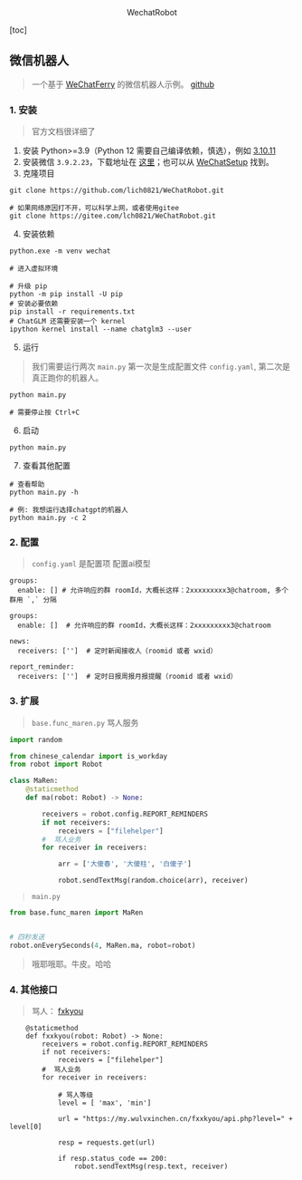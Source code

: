<center>WechatRobot</center>





[toc]







## 微信机器人

> 一个基于 [WeChatFerry](https://github.com/lich0821/WeChatFerry) 的微信机器人示例。 [github](https://github.com/lich0821/WeChatRobot)







### 1. 安装

> 官方文档很详细了

1. 安装 Python>=3.9（Python 12 需要自己编译依赖，慎选），例如 [3.10.11](https://www.python.org/ftp/python/3.10.11/python-3.10.11-amd64.exe)
2. 安装微信 `3.9.2.23`，下载地址在 [这里](https://github.com/lich0821/WeChatFerry/releases/latest)；也可以从 [WeChatSetup](https://gitee.com/lch0821/WeChatSetup) 找到。
3. 克隆项目

```shell
git clone https://github.com/lich0821/WeChatRobot.git

# 如果网络原因打不开，可以科学上网，或者使用gitee
git clone https://gitee.com/lch0821/WeChatRobot.git
```

4. 安装依赖

```shell
python.exe -m venv wechat

# 进入虚拟环境

# 升级 pip
python -m pip install -U pip
# 安装必要依赖
pip install -r requirements.txt
# ChatGLM 还需要安装一个 kernel
ipython kernel install --name chatglm3 --user
```

5. 运行

> 我们需要运行两次 `main.py` 第一次是生成配置文件 `config.yaml`, 第二次是真正跑你的机器人。

```shell
python main.py

# 需要停止按 Ctrl+C
```

6. 启动

```shell
python main.py
```

7. 查看其他配置

```shell
# 查看帮助
python main.py -h

# 例: 我想运行选择chatgpt的机器人
python main.py -c 2
```





### 2. 配置

> `config.yaml` 是配置项 配置ai模型

```shell
groups:
  enable: [] # 允许响应的群 roomId，大概长这样：2xxxxxxxxx3@chatroom, 多个群用 `,` 分隔
  
groups:
  enable: []  # 允许响应的群 roomId，大概长这样：2xxxxxxxxx3@chatroom

news:
  receivers: ['']  # 定时新闻接收人（roomid 或者 wxid）

report_reminder:
  receivers: ['']  # 定时日报周报月报提醒（roomid 或者 wxid）

```







### 3. 扩展

> `base.func_maren.py` 骂人服务

```python
import random

from chinese_calendar import is_workday
from robot import Robot

class MaRen:
    @staticmethod
    def ma(robot: Robot) -> None:

        receivers = robot.config.REPORT_REMINDERS
        if not receivers:
            receivers = ["filehelper"]
        #  骂人业务
        for receiver in receivers:

            arr = ['大傻春', '大傻柱', '白傻子']

            robot.sendTextMsg(random.choice(arr), receiver)

```

> `main.py`

```python
from base.func_maren import MaRen


# 四秒发送
robot.onEverySeconds(4, MaRen.ma, robot=robot)
```

> 哦耶哦耶。牛皮。哈哈







### 4. 其他接口

> 骂人： [fxkyou](https://my.wulvxinchen.cn/fxxkyou/)

```shell
    @staticmethod
    def fxxkyou(robot: Robot) -> None:
        receivers = robot.config.REPORT_REMINDERS
        if not receivers:
            receivers = ["filehelper"]
        #  骂人业务
        for receiver in receivers:

            # 骂人等级
            level = [ 'max', 'min']

            url = "https://my.wulvxinchen.cn/fxxkyou/api.php?level=" +  level[0]

            resp = requests.get(url)

            if resp.status_code == 200:
                robot.sendTextMsg(resp.text, receiver)

```

